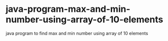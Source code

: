 # java-program-max-and-min-number-using-array-of-10-elements
java program to find max and min number using array of 10 elements
